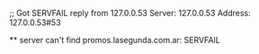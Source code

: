 ;; Got SERVFAIL reply from 127.0.0.53
Server:		127.0.0.53
Address:	127.0.0.53#53

** server can't find promos.lasegunda.com.ar: SERVFAIL

